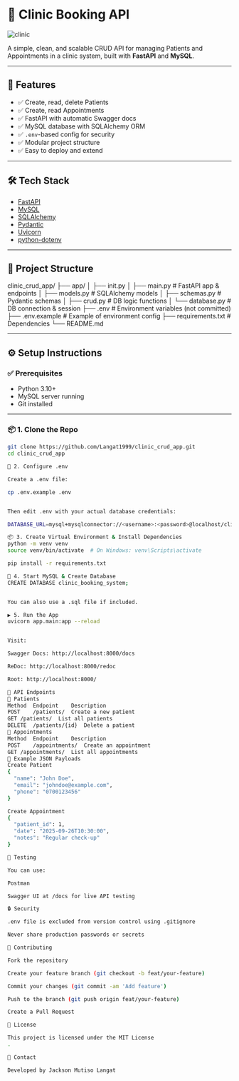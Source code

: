 # 🏥 Clinic Booking API
![clinic](https://github.com/user-attachments/assets/d366c8f4-c54a-4974-a8f6-f63ea59dc87d)

A simple, clean, and scalable CRUD API for managing Patients and Appointments in a clinic system, built with **FastAPI** and **MySQL**.

---

## 🚀 Features

- ✅ Create, read, delete Patients
- ✅ Create, read Appointments
- ✅ FastAPI with automatic Swagger docs
- ✅ MySQL database with SQLAlchemy ORM
- ✅ `.env`-based config for security
- ✅ Modular project structure
- ✅ Easy to deploy and extend

---

## 🛠️ Tech Stack

- [FastAPI](https://fastapi.tiangolo.com/)
- [MySQL](https://www.mysql.com/)
- [SQLAlchemy](https://www.sqlalchemy.org/)
- [Pydantic](https://pydantic.dev/)
- [Uvicorn](https://www.uvicorn.org/)
- [python-dotenv](https://pypi.org/project/python-dotenv/)

---

## 📁 Project Structure



clinic_crud_app/
├── app/
│ ├── init.py
│ ├── main.py # FastAPI app & endpoints
│ ├── models.py # SQLAlchemy models
│ ├── schemas.py # Pydantic schemas
│ ├── crud.py # DB logic functions
│ └── database.py # DB connection & session
├── .env # Environment variables (not committed)
├── .env.example # Example of environment config
├── requirements.txt # Dependencies
└── README.md


---

## ⚙️ Setup Instructions

### ✅ Prerequisites

- Python 3.10+
- MySQL server running
- Git installed

---

### 📦 1. Clone the Repo

```bash
git clone https://github.com/Langat1999/clinic_crud_app.git
cd clinic_crud_app

🔐 2. Configure .env

Create a .env file:

cp .env.example .env


Then edit .env with your actual database credentials:

DATABASE_URL=mysql+mysqlconnector://<username>:<password>@localhost/clinic_booking_system

📦 3. Create Virtual Environment & Install Dependencies
python -m venv venv
source venv/bin/activate  # On Windows: venv\Scripts\activate

pip install -r requirements.txt

🔧 4. Start MySQL & Create Database
CREATE DATABASE clinic_booking_system;


You can also use a .sql file if included.

▶️ 5. Run the App
uvicorn app.main:app --reload


Visit:

Swagger Docs: http://localhost:8000/docs

ReDoc: http://localhost:8000/redoc

Root: http://localhost:8000/

🔌 API Endpoints
🧍 Patients
Method	Endpoint	Description
POST	/patients/	Create a new patient
GET	/patients/	List all patients
DELETE	/patients/{id}	Delete a patient
📅 Appointments
Method	Endpoint	Description
POST	/appointments/	Create an appointment
GET	/appointments/	List all appointments
📮 Example JSON Payloads
Create Patient
{
  "name": "John Doe",
  "email": "johndoe@example.com",
  "phone": "0700123456"
}

Create Appointment
{
  "patient_id": 1,
  "date": "2025-09-26T10:30:00",
  "notes": "Regular check-up"
}

🧪 Testing

You can use:

Postman

Swagger UI at /docs for live API testing

🔒 Security

.env file is excluded from version control using .gitignore

Never share production passwords or secrets

🤝 Contributing

Fork the repository

Create your feature branch (git checkout -b feat/your-feature)

Commit your changes (git commit -am 'Add feature')

Push to the branch (git push origin feat/your-feature)

Create a Pull Request

📄 License

This project is licensed under the MIT License
.

💬 Contact

Developed by Jackson Mutiso Langat
